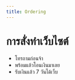 ```yaml
---
title: Ordering
---
```


# <i class="fas fa-tools"></i>การสั่งทำเว็บไซต์

- โทรถามก่อนจ้า
- พร้อมแล้วโอนเงินมาเลย
- รับเงินแล้ว 7 วันได้เว็บ
